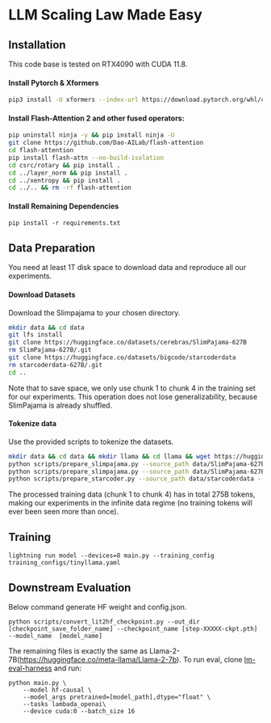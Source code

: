 # LLM Scaling Law Made Easy

## Installation
This code base is tested on RTX4090 with CUDA 11.8.
#### Install Pytorch & Xformers
```bash
pip3 install -U xformers --index-url https://download.pytorch.org/whl/cu118
```

#### Install Flash-Attention 2 and other fused operators:
```bash
pip uninstall ninja -y && pip install ninja -U
git clone https://github.com/Dao-AILab/flash-attention
cd flash-attention
pip install flash-attn --no-build-isolation
cd csrc/rotary && pip install .
cd ../layer_norm && pip install .
cd ../xentropy && pip install .
cd ../.. && rm -rf flash-attention
```
#### Install Remaining Dependencies
```
pip install -r requirements.txt 
```

## Data Preparation
You need at least 1T disk space to download data and reproduce all our experiments.
#### Download Datasets
Download the Slimpajama to your chosen directory. 
```bash
mkdir data && cd data
git lfs install
git clone https://huggingface.co/datasets/cerebras/SlimPajama-627B
rm SlimPajama-627B/.git
git clone https://huggingface.co/datasets/bigcode/starcoderdata
rm starcoderdata-627B/.git
cd ..
```
Note that to save space, we only use chunk 1 to chunk 4 in the training set for our experiments. This operation does not lose generalizability, because SlimPajama is already shuffled.
#### Tokenize data

Use the provided scripts to tokenize the datasets.
```bash
mkdir data && cd data && mkdir llama && cd llama && wget https://huggingface.co/TinyLlama/TinyLlama-1.1B-intermediate-step-480k-1T/blob/main/tokenizer.model && cd ../..
python scripts/prepare_slimpajama.py --source_path data/SlimPajama-627B --tokenizer_path data/llama  --destination_path data/slim_star_combined --split train --percentage 1.0
python scripts/prepare_slimpajama.py --source_path data/SlimPajama-627B --tokenizer_path data/llama  --destination_path data/slim_star_combined --split validation --percentage 1.0
python scripts/prepare_starcoder.py --source_path data/starcoderdata --tokenizer_path data/llama --destination_path data/slim_star_combined --split train --percentage 1.0
```
The processed training data (chunk 1 to chunk 4) has in total 275B tokens, making our experiments in the infinite data regime (no training tokens will ever been seen more than once). 

## Training
```
lightning run model --devices=8 main.py --training_config training_configs/tinyllama.yaml
```
## Downstream Evaluation
Below command generate HF weight and config.json.
```
python scripts/convert_lit2hf_checkpoint.py --out_dir [checkpoint_save_folder_name] --checkpoint_name [step-XXXXX-ckpt.pth] --model_name  [model_name]
```
The remaining files is exactly the same as Llama-2-7B(https://huggingface.co/meta-llama/Llama-2-7b).
To run eval, clone [lm-eval-harness](https://github.com/EleutherAI/lm-evaluation-harness) and run:
```
python main.py \
    --model hf-causal \
    --model_args pretrained=[model_path],dtype="float" \
    --tasks lambada_openai\
    --device cuda:0 --batch_size 16
```
